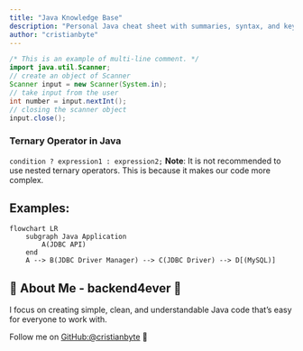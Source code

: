 ```yaml
---
title: "Java Knowledge Base"
description: "Personal Java cheat sheet with summaries, syntax, and key concepts."
author: "cristianbyte"
---
```


```java
/* This is an example of multi-line comment. */
import java.util.Scanner;
// create an object of Scanner
Scanner input = new Scanner(System.in);
// take input from the user
int number = input.nextInt();
// closing the scanner object
input.close();
```
### Ternary Operator in Java
`condition ? expression1 : expression2;`
**Note**: It is not recommended to use nested ternary operators. This is because it makes our code more complex.


## Examples:


```mermaid
flowchart LR
    subgraph Java Application
        A(JDBC API)
    end
    A --> B(JDBC Driver Manager) --> C(JDBC Driver) --> D[(MySQL)]
```

## 📌 About Me -  backend4ever 🤍

I focus on creating simple, clean, and understandable Java code that’s easy for everyone to work with.

Follow me on [GitHub:@cristianbyte](https://github.com/cristianbyte) 🚀